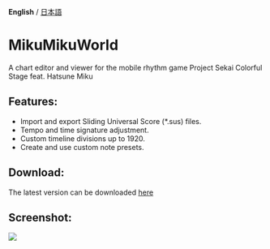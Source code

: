 **English** / [日本語](./README.ja.md)

# MikuMikuWorld
A chart editor and viewer for the mobile rhythm game Project Sekai Colorful Stage feat. Hatsune Miku

## Features:
- Import and export Sliding Universal Score (\*.sus) files.
- Tempo and time signature adjustment.
- Custom timeline divisions up to 1920.
- Create and use custom note presets.

## Download:
The latest version can be downloaded [here](https://github.com/crash5band/MikuMikuWorld/releases/latest/download/MikuMikuWorld.zip)

## Screenshot:
![](https://user-images.githubusercontent.com/44091782/190716466-c60e9f13-b4e3-448d-ad29-4faaf625c0bd.png)
